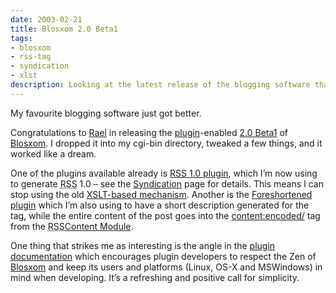 ```yaml
---
date: 2003-02-21
title: Blosxom 2.0 Beta1
tags:
- blosxom
- rss-tag
- syndication
- xlst
description: Looking at the latest release of the blogging software that I use.
---
```



My favourite blogging software just got better.

Congratulations to [Rael](http://www.oreillynet.com/%7Erael/) in releasing the [plugin](http://www.raelity.org/apps/blosxom/plugin.shtml)-enabled [2.0 Beta1](http://www.raelity.org/apps/blosxom/downloads/blosxom_2_0_b1.tar.gz) of [Blosxom](http://www.raelity.org/apps/blosxom). I dropped it into my cgi-bin directory, tweaked a few things, and it worked like a dream.

One of the plugins available already is [RSS 1.0 plugin](http://www.raelity.org/archives/computers/internet/weblogs/blosxom/plugins/rss10.html), which I’m now using to generate <acronym title="Rich Site Summary">RSS</acronym> 1.0 – see the [Syndication](../../../%7Edj/2003/01/weblogsyndication.shtml) page for details. This means I can stop using the old [XSLT-based mechanism](/blog/posts/2002/09/12/from-rss-091-to-10/). Another is the [Foreshortened plugin](http://www.raelity.org/archives/computers/internet/weblogs/blosxom/plugins/foreshortened.html) which I’m also using to have a short description generated for the <description/> tag, while the entire content of the post goes into the <content:encoded/> tag from the <acronym title="Rich Site Summary">RSS</acronym>[Content Module](http://purl.org/rss/1.0/modules/content/).

One thing that strikes me as interesting is the angle in the [plugin documentation](http://www.raelity.org/apps/blosxom/plugin.shtml) which encourages plugin developers to respect the Zen of [Blosxom](http://www.raelity.org/apps/blosxom) and keep its users and platforms (Linux, OS-X and MSWindows) in mind when developing. It’s a refreshing and positive call for simplicity.
